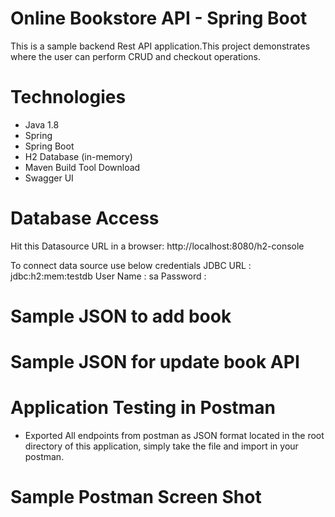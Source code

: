 # Online Bookstore API - Spring Boot
This is a sample backend Rest API application.This project demonstrates where the user can perform CRUD and checkout operations.

# Technologies
- Java 1.8
- Spring
- Spring Boot
- H2 Database (in-memory)
- Maven Build Tool Download
- Swagger UI

# Database Access
Hit this Datasource URL in a browser: http://localhost:8080/h2-console

To connect data source use below credentials
JDBC URL : jdbc:h2:mem:testdb
User Name : sa
Password :

# Sample JSON to add book

# Sample JSON for update book API

# Application Testing in Postman
- Exported All endpoints from postman as JSON format located in the root directory of this application, simply take the file and import in your postman.

# Sample Postman Screen Shot
